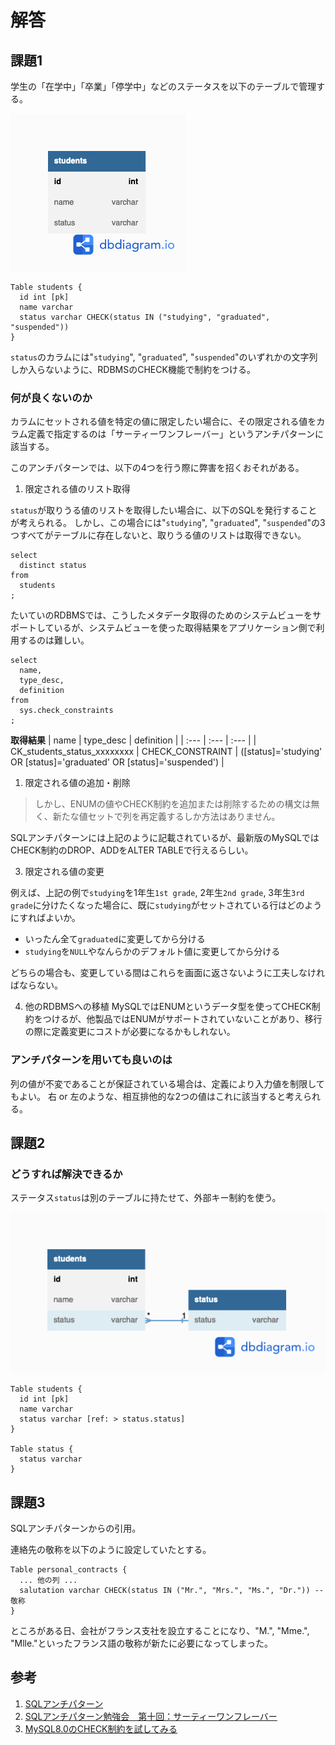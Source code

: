 # 解答
## 課題1

学生の「在学中」「卒業」「停学中」などのステータスを以下のテーブルで管理する。

![ER図](./erd.png)
```
Table students {
  id int [pk]
  name varchar
  status varchar CHECK(status IN ("studying", "graduated", "suspended"))
}
```

`status`のカラムには"`studying`", "`graduated`", "`suspended`"のいずれかの文字列しか入らないように、RDBMSのCHECK機能で制約をつける。

### 何が良くないのか

カラムにセットされる値を特定の値に限定したい場合に、その限定される値をカラム定義で指定するのは「サーティーワンフレーバー」というアンチパターンに該当する。

このアンチパターンでは、以下の4つを行う際に弊害を招くおそれがある。

1. 限定される値のリスト取得

`status`が取りうる値のリストを取得したい場合に、以下のSQLを発行することが考えられる。
しかし、この場合には"`studying`", "`graduated`", "`suspended`"の3つすべてがテーブルに存在しないと、取りうる値のリストは取得できない。

```
select
  distinct status
from
  students
;
```

たいていのRDBMSでは、こうしたメタデータ取得のためのシステムビューをサポートしているが、システムビューを使った取得結果をアプリケーション側で利用するのは難しい。

```
select
  name,
  type_desc,
  definition
from
  sys.check_constraints
;
```
**取得結果**
| name | type_desc | definition |
| :--- | :--- | :--- |
| CK_students_status_xxxxxxxx | CHECK_CONSTRAINT | ([status]='studying' OR [status]='graduated' OR [status]='suspended') |

1. 限定される値の追加・削除

> しかし、ENUMの値やCHECK制約を追加または削除するための構文は無く、新たな値セットで列を再定義するしか方法はありません。

SQLアンチパターンには上記のように記載されているが、最新版のMySQLではCHECK制約のDROP、ADDをALTER TABLEで行えるらしい。

3. 限定される値の変更

例えば、上記の例で`studying`を1年生`1st grade`, 2年生`2nd grade`, 3年生`3rd grade`に分けたくなった場合に、既に`studying`がセットされている行はどのようにすればよいか。

- いったん全て`graduated`に変更してから分ける
- `studying`を`NULL`やなんらかのデフォルト値に変更してから分ける

どちらの場合も、変更している間はこれらを画面に返さないように工夫しなければならない。

4. 他のRDBMSへの移植
MySQLではENUMというデータ型を使ってCHECK制約をつけるが、他製品ではENUMがサポートされていないことがあり、移行の際に定義変更にコストが必要になるかもしれない。

### アンチパターンを用いても良いのは
列の値が不変であることが保証されている場合は、定義により入力値を制限してもよい。
右 or 左のような、相互排他的な2つの値はこれに該当すると考えられる。

## 課題2
### どうすれば解決できるか
ステータス`status`は別のテーブルに持たせて、外部キー制約を使う。

![ER図](./erd1.png)
```
Table students {
  id int [pk]
  name varchar
  status varchar [ref: > status.status]
}

Table status {
  status varchar
}
```


## 課題3
SQLアンチパターンからの引用。

連絡先の敬称を以下のように設定していたとする。
```
Table personal_contracts {
  ... 他の列 ...
  salutation varchar CHECK(status IN ("Mr.", "Mrs.", "Ms.", "Dr.")) -- 敬称
}
```

ところがある日、会社がフランス支社を設立することになり、"M.", "Mme.", "Mlle."といったフランス語の敬称が新たに必要になってしまった。

## 参考

1. [SQLアンチパターン](https://www.oreilly.co.jp/books/9784873115894/)
2. [SQLアンチパターン勉強会　第十回：サーティーワンフレーバー ](https://qiita.com/aconit96/items/e3e92a69e168009ff64d)
3. [MySQL8.0のCHECK制約を試してみる](https://blog.s-style.co.jp/2020/10/6713/)
